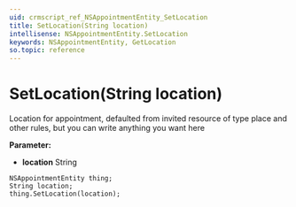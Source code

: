 ```yaml
---
uid: crmscript_ref_NSAppointmentEntity_SetLocation
title: SetLocation(String location)
intellisense: NSAppointmentEntity.SetLocation
keywords: NSAppointmentEntity, GetLocation
so.topic: reference
---
```


# SetLocation(String location)

Location for appointment, defaulted from invited resource of type place and other rules, but you can write anything you want here

**Parameter:** 
 - **location** String

```crmscript
NSAppointmentEntity thing;
String location;
thing.SetLocation(location);
```

